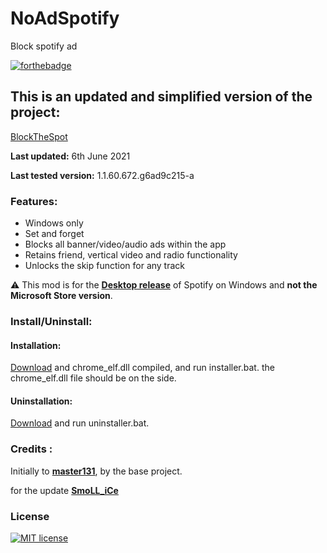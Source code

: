 # NoAdSpotify
 Block spotify ad

 [![forthebadge](https://forthebadge.com/images/badges/made-with-c-plus-plus.svg)](https://forthebadge.com)

## This is an updated and simplified version of the project: 
[BlockTheSpot](https://github.com/master131/BlockTheSpot)

**Last updated:** 6th June 2021

**Last tested version:** 1.1.60.672.g6ad9c215-a

### Features:
* Windows only
* Set and forget
* Blocks all banner/video/audio ads within the app
* Retains friend, vertical video and radio functionality
* Unlocks the skip function for any track

:warning: This mod is for the [**Desktop release**](https://www.spotify.com/download/windows/) of Spotify on Windows and **not the Microsoft Store version**.

### Install/Uninstall:

#### Installation:
[Download](https://raw.githubusercontent.com/SmoLL-iCe/NoAdSpotify/main/Release/installer.bat) and chrome_elf.dll compiled, and run installer.bat.
the chrome_elf.dll file should be on the side. 

#### Uninstallation:
[Download](https://raw.githubusercontent.com/SmoLL-iCe/NoAdSpotify/main/Release/uninstaller.bat) and run uninstaller.bat.

### Credits :
Initially to [**master131**](https://github.com/master131), by the base project. 

for the update [**SmoLL_iCe**](https://github.com/SmoLL-iCe)

### License
[![MIT license](https://img.shields.io/badge/License-MIT-blue.svg)](https://github.com/SmoLL-iCe/NoAdSpotify/blob/main/LICENSE)